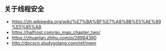 ## 关于线程安全
* https://zh.wikipedia.org/wiki/%E7%BA%BF%E7%A8%8B%E5%AE%89%E5%85%A8
* https://halfrost.com/go_map_chapter_two/
* https://zhuanlan.zhihu.com/p/28984390
* http://docscn.studygolang.com/ref/mem
